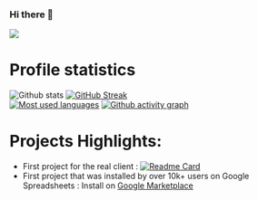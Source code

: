 ### Hi there 👋

<!--
**THEWhiteArrow/THEWhiteArrow** is a ✨ _special_ ✨ repository because its `README.md` (this file) appears on your GitHub profile.

Here are some ideas to get you started:

- 🔭 I’m currently working on ...
- 🌱 I’m currently learning ...
- 👯 I’m looking to collaborate on ...
- 🤔 I’m looking for help with ...
- 💬 Ask me about ...
- 📫 How to reach me: ...
- 😄 Pronouns: ...
- ⚡ Fun fact: ...
-->

![](https://komarev.com/ghpvc/?username=THEWhiteArrow&color=E62B17)

# Profile statistics

![Github stats](https://github-readme-stats.vercel.app/api?username=THEWhiteArrow&show_icons=true&theme=dracula)
[![GitHub Streak](https://github-readme-streak-stats.herokuapp.com?user=THEWhiteArrow&theme=dracula)](https://git.io/streak-stats)
<br />
[![Most used languages](https://github-readme-stats.vercel.app/api/top-langs/?username=THEWhiteArrow&count_private=true&include_all_commits=true&theme=dracula&layout=compact&langs_count=10)](https://github.com/anuraghazra/github-readme-stats)
[![Github activity graph](https://activity-graph.herokuapp.com/graph?username=THEWhiteArrow&theme=dracula&hide_border=true)](https://github.com/ashutosh00710/github-readme-activity-graph)
<br />

# Projects Highlights:
 - First project for the real client :
 [![Readme Card](https://github-readme-stats.vercel.app/api/pin/?username=THEWhiteArrow&repo=ortodentica)](https://github.com/THEWhiteArrow/ortodentica) 
 - First project that was installed by over 10k+ users on Google Spreadsheets : 
   Install on [Google Marketplace](https://workspace.google.com/u/0/marketplace/app/pixel_art_creator/869152467548)
